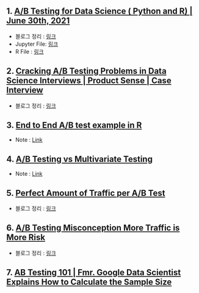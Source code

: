 
## 1. [A/B Testing for Data Science ( Python and R) | June 30th, 2021](https://www.youtube.com/watch?v=ZdC8dwL0rlI)

- 블로그 정리 : [링크](https://ugong2san.tistory.com/4555)
- Jupyter File: [링크](abtest_from_scratch_py.ipynb)
- R File : [링크](abtest_from_scarch_r.R)

## 2. [Cracking A/B Testing Problems in Data Science Interviews | Product Sense | Case Interview](https://youtu.be/X8u6kr4fxXc)

- 블로그 정리 : [링크](https://ugong2san.tistory.com/4622)

## 3. [End to End A/B test example in R](https://youtu.be/kroIR-59jo8)

- Note : [Link](./End_to_End_AB_Test_Example_in_R.md)

## 4. [A/B Testing vs Multivariate Testing](https://youtu.be/gLgElpZB0F0)

- Note : [Link](.)

## 5. [Perfect Amount of Traffic per A/B Test](https://www.youtube.com/watch?v=uPuODZ-eeSI&ab_channel=TestingTheory)

- 블로그 정리 : [링크](https://ugong2san.tistory.com/4663)

## 6. [A/B Testing Misconception More Traffic is More Risk](https://www.youtube.com/watch?v=nZNUEkn0K8c&ab_channel=TestingTheory)

- 블로그 정리 : [링크](https://ugong2san.tistory.com/4664)

## 7. [AB Testing 101 | Fmr. Google Data Scientist Explains How to Calculate the Sample Size](https://youtu.be/KC1nwY7YCUE)